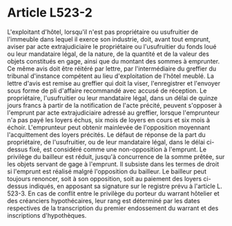 # Article L523-2

L'exploitant d'hôtel, lorsqu'il n'est pas propriétaire ou usufruitier de l'immeuble dans lequel il exerce son industrie, doit, avant tout emprunt, aviser par acte extrajudiciaire le propriétaire ou l'usufruitier du fonds loué ou leur mandataire légal, de la nature, de la quantité et de la valeur des objets constitués en gage, ainsi que du montant des sommes à emprunter. Ce même avis doit être réitéré par lettre, par l'intermédiaire du greffier du tribunal d'instance compétent au lieu d'exploitation de l'hôtel meublé. La lettre d'avis est remise au greffier qui doit la viser, l'enregistrer et l'envoyer sous forme de pli d'affaire recommandé avec accusé de réception.   Le propriétaire, l'usufruitier ou leur mandataire légal, dans un délai de quinze jours francs à partir de la notification de l'acte précité, peuvent s'opposer à l'emprunt par acte extrajudiciaire adressé au greffier, lorsque l'emprunteur n'a pas payé les loyers échus, six mois de loyers en cours et six mois à échoir.   L'emprunteur peut obtenir mainlevée de l'opposition moyennant l'acquittement des loyers précités.   Le défaut de réponse de la part du propriétaire, de l'usufruitier, ou de leur mandataire légal, dans le délai ci-dessus fixé, est considéré comme une non-opposition à l'emprunt.   Le privilège du bailleur est réduit, jusqu'à concurrence de la somme prêtée, sur les objets servant de gage à l'emprunt. Il subsiste dans les termes de droit si l'emprunt est réalisé malgré l'opposition du bailleur.   Le bailleur peut toujours renoncer, soit à son opposition, soit au paiement des loyers ci-dessus indiqués, en apposant sa signature sur le registre prévu à l'article L. 523-3.   En cas de conflit entre le privilège du porteur du warrant hôtelier et des créanciers hypothécaires, leur rang est déterminé par les dates respectives de la transcription du premier endossement du warrant et des inscriptions d'hypothèques.